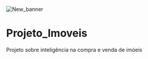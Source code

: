 ![New_banner](https://github.com/fabian-gib-50/Projeto_Imoveis/assets/79420053/ec41403a-520f-4df0-8b1a-036b9d8a57cc)
# Projeto_Imoveis
Projeto sobre inteligência na compra e venda de imóeis 
